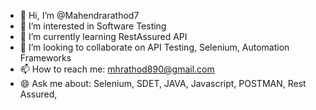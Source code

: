 - 👋 Hi, I’m @Mahendrarathod7
- 👀 I’m interested in Software Testing
- 🌱 I’m currently learning RestAssured API
- 💞️ I’m looking to collaborate on API Testing, Selenium, Automation Frameworks
- 📫 How to reach me: mhrathod890@gmail.com
- 😄 Ask me about:  Selenium, SDET, JAVA, Javascript, POSTMAN, Rest Assured,


<!---
Mahendrarathod7/Mahendrarathod7 is a ✨ special ✨ repository because its `README.md` (this file) appears on your GitHub profile.
You can click the Preview link to take a look at your changes.
--->
